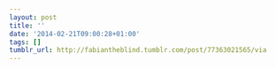 ```yaml
---
layout: post
title: ''
date: '2014-02-21T09:00:28+01:00'
tags: []
tumblr_url: http://fabiantheblind.tumblr.com/post/77363021565/via
---
```

